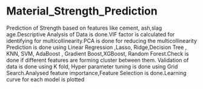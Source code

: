 # Material_Strength_Prediction
 Prediction of Strength based on features like cement, ash,slag age.Descriptive Analysis of Data is done.VIF factor is calculated for identifying for multicollinearity.PCA is done for reducing the multicollinearity Prediction is done using Linear Regression ,Lasso, Ridge,Decision Tree , KNN, SVM, AdaBoost , Gradient Boost,XGBoost, Random Forest.Check is done if different features are forming cluster between them. Validation of data is done using K fold, Hyper parameter tuning is done using Grid Search.Analysed feature importance,Feature Selection is done.Learning curve for each model is plotted 
